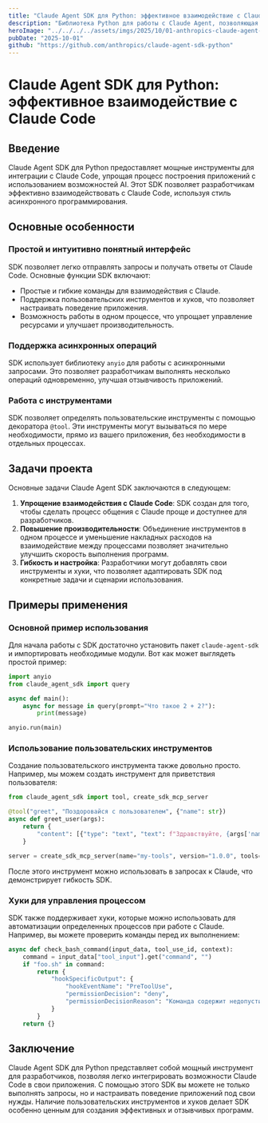 ```yaml
---
title: "Claude Agent SDK для Python: эффективное взаимодействие с Claude Code"
description: "Библиотека Python для работы с Claude Agent, позволяющая легко интегрировать и использовать возможности Claude Code в приложениях."
heroImage: "../../../../assets/imgs/2025/10/01-anthropics-claude-agent-sdk-python.webp"
pubDate: "2025-10-01"
github: "https://github.com/anthropics/claude-agent-sdk-python"
---
```


# Claude Agent SDK для Python: эффективное взаимодействие с Claude Code

## Введение

Claude Agent SDK для Python предоставляет мощные инструменты для интеграции с Claude Code, упрощая процесс построения приложений с использованием возможностей AI. Этот SDK позволяет разработчикам эффективно взаимодействовать с Claude Code, используя стиль асинхронного программирования.

## Основные особенности

### Простой и интуитивно понятный интерфейс

SDK позволяет легко отправлять запросы и получать ответы от Claude Code. Основные функции SDK включают:

- Простые и гибкие команды для взаимодействия с Claude.
- Поддержка пользовательских инструментов и хуков, что позволяет настраивать поведение приложения.
- Возможность работы в одном процессе, что упрощает управление ресурсами и улучшает производительность.

### Поддержка асинхронных операций

SDK использует библиотеку `anyio` для работы с асинхронными запросами. Это позволяет разработчикам выполнять несколько операций одновременно, улучшая отзывчивость приложений.

### Работа с инструментами

SDK позволяет определять пользовательские инструменты с помощью декоратора `@tool`. Эти инструменты могут вызываться по мере необходимости, прямо из вашего приложения, без необходимости в отдельных процессах.

## Задачи проекта

Основные задачи Claude Agent SDK заключаются в следующем:

1. **Упрощение взаимодействия с Claude Code**: SDK создан для того, чтобы сделать процесс общения с Claude проще и доступнее для разработчиков.
2. **Повышение производительности**: Объединение инструментов в одном процессе и уменьшение накладных расходов на взаимодействие между процессами позволяет значительно улучшить скорость выполнения программ.
3. **Гибкость и настройка**: Разработчики могут добавлять свои инструменты и хуки, что позволяет адаптировать SDK под конкретные задачи и сценарии использования.

## Примеры применения

### Основной пример использования

Для начала работы с SDK достаточно установить пакет `claude-agent-sdk` и импортировать необходимые модули. Вот как может выглядеть простой пример:

```python
import anyio
from claude_agent_sdk import query

async def main():
    async for message in query(prompt="Что такое 2 + 2?"):
        print(message)

anyio.run(main)
```

### Использование пользовательских инструментов

Создание пользовательского инструмента также довольно просто. Например, мы можем создать инструмент для приветствия пользователя:

```python
from claude_agent_sdk import tool, create_sdk_mcp_server

@tool("greet", "Поздоровайся с пользователем", {"name": str})
async def greet_user(args):
    return {
        "content": [{"type": "text", "text": f"Здравствуйте, {args['name']}!"}]
    }

server = create_sdk_mcp_server(name="my-tools", version="1.0.0", tools=[greet_user])
```

После этого инструмент можно использовать в запросах к Claude, что демонстрирует гибкость SDK.

### Хуки для управления процессом

SDK также поддерживает хуки, которые можно использовать для автоматизации определенных процессов при работе с Claude. Например, вы можете проверить команды перед их выполнением:

```python
async def check_bash_command(input_data, tool_use_id, context):
    command = input_data["tool_input"].get("command", "")
    if "foo.sh" in command:
        return {
            "hookSpecificOutput": {
                "hookEventName": "PreToolUse",
                "permissionDecision": "deny",
                "permissionDecisionReason": "Команда содержит недопустимый шаблон: foo.sh",
            }
        }
    return {}
```

## Заключение

Claude Agent SDK для Python представляет собой мощный инструмент для разработчиков, позволяя легко интегрировать возможности Claude Code в свои приложения. С помощью этого SDK вы можете не только выполнять запросы, но и настраивать поведение приложений под свои нужды. Наличие пользовательских инструментов и хуков делает SDK особенно ценным для создания эффективных и отзывчивых программ.
